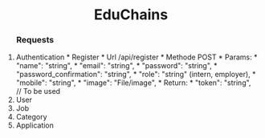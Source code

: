 <h1 align="center"> EduChains </h1>
<ol>
<h3> Requests </h3>
<li>Authentication
   * Register
     * Url /api/register
     * Methode POST
     * Params:
       * "name": "string",
       * "email": "string",
       * "password": "string",
       * "password_confirmation": "string",
       * "role": "string" (intern, employer),
       * "mobile": "string",
       * "image": "File/image",
     * Return:
       * "token": "string", // To be used 
</li>
<li>User</li>
<li>Job</li>
<li>Category</li>
<li>Application</li>
</ol>
